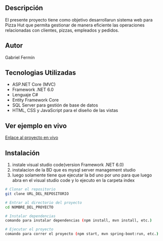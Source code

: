 
## Descripción
El presente proyecto tiene como objetivo desarrollarun sistema web para
Pizza Hut que permita gestionar de manera eficiente las operaciones 
relacionadas con clientes, pizzas, empleados y pedidos.

## Autor
Gabriel Fermín

## Tecnologias Utilizadas
* ASP.NET Core (MVC)
* Framework .NET 6.0
* Lenguaje C#
* Entity Framework Core
* SQL Server para gestión de base de datos
* HTML, CSS y JavaScript para el diseño de las vistas

## Ver ejemplo en vivo
[Enlace al proyecto en vivo](URL_DEL_PROYECTO_EN_VIVO)

## Instalación
1. instale visual studio code(version Framework .NET 6.0)
2. instalacion de la BD que es mysql server management studio
3. luego solamente tiene que ejecutar la bd uno por uno para que luego abra en el visual studio code y lo ejecuto en la carpeta index 

```bash
# Clonar el repositorio
git clone URL_DEL_REPOSITORIO

# Entrar al directorio del proyecto
cd NOMBRE_DEL_PROYECTO

# Instalar dependencias
comando para instalar dependencias (npm install, mvn install, etc.)

# Ejecutar el proyecto
comando para correr el proyecto (npm start, mvn spring-boot:run, etc.)

